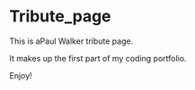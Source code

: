 # Tribute_page
This is aPaul Walker tribute page.

It makes up the first part of my coding portfolio.

Enjoy!

